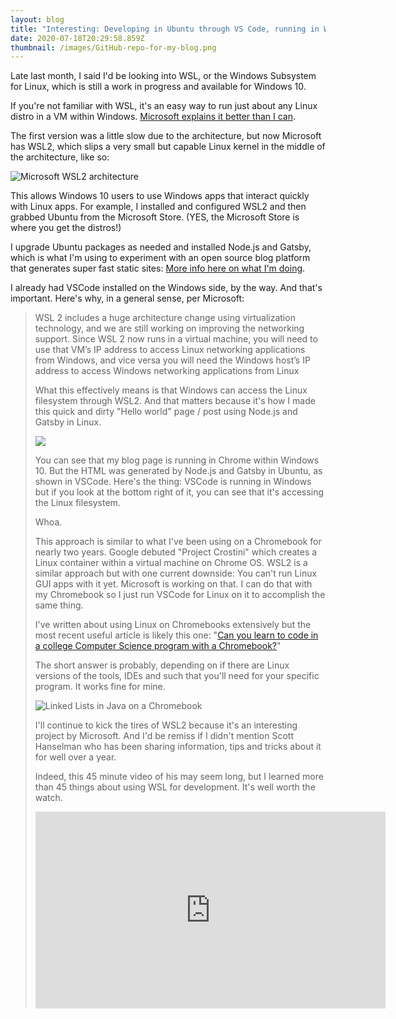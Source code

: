 ```yaml
---
layout: blog
title: "Interesting: Developing in Ubuntu through VS Code, running in WSL2"
date: 2020-07-18T20:29:58.859Z
thumbnail: /images/GitHub-repo-for-my-blog.png
---
```

Late last month, I said I'd be looking into WSL, or the Windows Subsystem for Linux, which is still a work in progress and available for Windows 10. 

If you're not familiar with WSL, it's an easy way to run just about any Linux distro in a VM within Windows. [Microsoft explains it better than I can](https://devblogs.microsoft.com/commandline/wsl-2-is-now-available-in-windows-insiders/).

The first version was a little slow due to the architecture, but now Microsoft has WSL2, which slips a very small but capable Linux kernel in the middle of the architecture, like so:

![Microsoft WSL2 architecture](/images/wsl-2-architecture.jpg)

This allows Windows 10 users to use Windows apps that interact quickly with Linux apps. For example, I installed and configured WSL2 and then grabbed Ubuntu from the Microsoft Store. (YES, the Microsoft Store is where you get the distros!)

I upgrade Ubuntu packages as needed and installed Node.js and Gatsby, which is what I'm using to experiment with an open source blog platform that generates super fast static sites: [More info here on what I'm doing](https://www.kctofel.com/post/2020-06-18-the-great-gatsby-vs-hugo-for-static-site-generation/).

I already had VSCode installed on the Windows side, by the way. And that's important. Here's why, in a general sense, per Microsoft:

> <!--StartFragment-->
>
> WSL 2 includes a huge architecture change using virtualization technology, and we are still working on improving the networking support. Since WSL 2 now runs in a virtual machine, you will need to use that VM’s IP address to access Linux networking applications from Windows, and vice versa you will need the Windows host’s IP address to access Windows networking applications from Linux
>
> <!--EndFragment-->
>
> What this effectively means is that Windows can access the Linux filesystem through WSL2. And that matters because it's how I made this quick and dirty "Hello world" page / post using Node.js and Gatsby in Linux.
>
> ![](/images/gatsby-in-wsl2.jpg)
>
> You can see that my blog page is running in Chrome within Windows 10. But the HTML was generated by Node.js and Gatsby in Ubuntu, as shown in VSCode. Here's the thing: VSCode is running in Windows but if you look at the bottom right of it, you can see that it's accessing the Linux filesystem.
>
> Whoa.
>
> This approach is similar to what I've been using on a Chromebook for nearly two years. Google debuted "Project Crostini" which creates a Linux container within a virtual machine on Chrome OS. WSL2 is a similar approach but with one current downside: You can't run Linux GUI apps with it yet. Microsoft is working on that. I can do that with my Chromebook so I just run VSCode for Linux on it to accomplish the same thing.
>
> I've written about using Linux on Chromebooks extensively but the most recent useful article is likely this one: "[Can you learn to code in a college Computer Science program with a Chromebook?](https://www.aboutchromebooks.com/news/can-you-learn-to-code-in-a-college-computer-science-program-with-a-chromebook/)"
>
> The short answer is probably, depending on if there are Linux versions of the tools, IDEs and such that you'll need for your specific program. It works fine for mine.
>
> ![](/images/linked-lists-in-java-on-a-chromebook.jpg "Linked Lists in Java on a Chromebook")
>
> I'll continue to kick the tires of WSL2 because it's an interesting project by Microsoft. And I'd be remiss if I didn't mention Scott Hanselman who has been sharing information, tips and tricks about it for well over a year.
>
> Indeed, this 45 minute video of his may seem long, but I learned more than 45 things about using WSL for development. It's well worth the watch.
>
> <iframe width="560" height="315" src="https://www.youtube.com/embed/j0PPcUUtHlw" frameborder="0" allow="accelerometer; autoplay; encrypted-media; gyroscope; picture-in-picture" allowfullscreen></iframe>
>
>